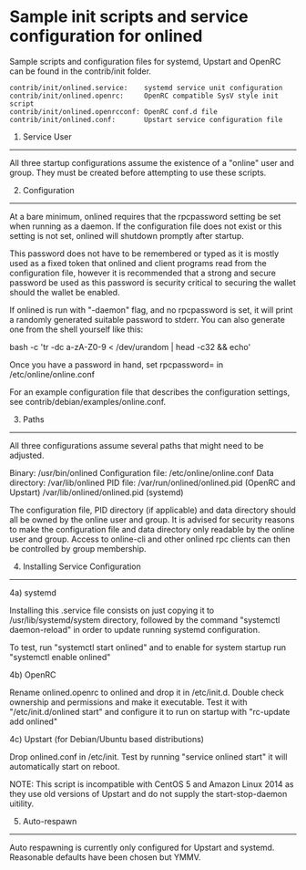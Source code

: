 Sample init scripts and service configuration for onlined
==========================================================

Sample scripts and configuration files for systemd, Upstart and OpenRC
can be found in the contrib/init folder.

    contrib/init/onlined.service:    systemd service unit configuration
    contrib/init/onlined.openrc:     OpenRC compatible SysV style init script
    contrib/init/onlined.openrcconf: OpenRC conf.d file
    contrib/init/onlined.conf:       Upstart service configuration file

1. Service User
---------------------------------

All three startup configurations assume the existence of a "online" user
and group.  They must be created before attempting to use these scripts.

2. Configuration
---------------------------------

At a bare minimum, onlined requires that the rpcpassword setting be set
when running as a daemon.  If the configuration file does not exist or this
setting is not set, onlined will shutdown promptly after startup.

This password does not have to be remembered or typed as it is mostly used
as a fixed token that onlined and client programs read from the configuration
file, however it is recommended that a strong and secure password be used
as this password is security critical to securing the wallet should the
wallet be enabled.

If onlined is run with "-daemon" flag, and no rpcpassword is set, it will
print a randomly generated suitable password to stderr.  You can also
generate one from the shell yourself like this:

bash -c 'tr -dc a-zA-Z0-9 < /dev/urandom | head -c32 && echo'

Once you have a password in hand, set rpcpassword= in /etc/online/online.conf

For an example configuration file that describes the configuration settings, 
see contrib/debian/examples/online.conf.

3. Paths
---------------------------------

All three configurations assume several paths that might need to be adjusted.

Binary:              /usr/bin/onlined
Configuration file:  /etc/online/online.conf
Data directory:      /var/lib/onlined
PID file:            /var/run/onlined/onlined.pid (OpenRC and Upstart)
                     /var/lib/onlined/onlined.pid (systemd)

The configuration file, PID directory (if applicable) and data directory
should all be owned by the online user and group.  It is advised for security
reasons to make the configuration file and data directory only readable by the
online user and group.  Access to online-cli and other onlined rpc clients
can then be controlled by group membership.

4. Installing Service Configuration
-----------------------------------

4a) systemd

Installing this .service file consists on just copying it to
/usr/lib/systemd/system directory, followed by the command
"systemctl daemon-reload" in order to update running systemd configuration.

To test, run "systemctl start onlined" and to enable for system startup run
"systemctl enable onlined"

4b) OpenRC

Rename onlined.openrc to onlined and drop it in /etc/init.d.  Double
check ownership and permissions and make it executable.  Test it with
"/etc/init.d/onlined start" and configure it to run on startup with
"rc-update add onlined"

4c) Upstart (for Debian/Ubuntu based distributions)

Drop onlined.conf in /etc/init.  Test by running "service onlined start"
it will automatically start on reboot.

NOTE: This script is incompatible with CentOS 5 and Amazon Linux 2014 as they
use old versions of Upstart and do not supply the start-stop-daemon uitility.

5. Auto-respawn
-----------------------------------

Auto respawning is currently only configured for Upstart and systemd.
Reasonable defaults have been chosen but YMMV.


